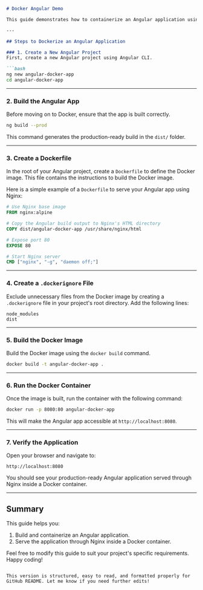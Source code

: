 ```markdown
# Docker Angular Demo

This guide demonstrates how to containerize an Angular application using Docker and serve it through Nginx.

---

## Steps to Dockerize an Angular Application

### 1. Create a New Angular Project
First, create a new Angular project using Angular CLI.

```bash
ng new angular-docker-app
cd angular-docker-app
```

---

### 2. Build the Angular App
Before moving on to Docker, ensure that the app is built correctly.

```bash
ng build --prod
```

This command generates the production-ready build in the `dist/` folder.

---

### 3. Create a Dockerfile
In the root of your Angular project, create a `Dockerfile` to define the Docker image. This file contains the instructions to build the Docker image.

Here is a simple example of a `Dockerfile` to serve your Angular app using Nginx:

```Dockerfile
# Use Nginx base image
FROM nginx:alpine

# Copy the Angular build output to Nginx's HTML directory
COPY dist/angular-docker-app /usr/share/nginx/html

# Expose port 80
EXPOSE 80

# Start Nginx server
CMD ["nginx", "-g", "daemon off;"]
```

---

### 4. Create a `.dockerignore` File
Exclude unnecessary files from the Docker image by creating a `.dockerignore` file in your project's root directory. Add the following lines:

```plaintext
node_modules
dist
```

---

### 5. Build the Docker Image
Build the Docker image using the `docker build` command.

```bash
docker build -t angular-docker-app .
```

---

### 6. Run the Docker Container
Once the image is built, run the container with the following command:

```bash
docker run -p 8080:80 angular-docker-app
```

This will make the Angular app accessible at `http://localhost:8080`.

---

### 7. Verify the Application
Open your browser and navigate to:

```plaintext
http://localhost:8080
```

You should see your production-ready Angular application served through Nginx inside a Docker container.

---

## Summary
This guide helps you:
1. Build and containerize an Angular application.
2. Serve the application through Nginx inside a Docker container.

Feel free to modify this guide to suit your project's specific requirements. Happy coding!
```

This version is structured, easy to read, and formatted properly for GitHub README. Let me know if you need further edits!
